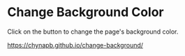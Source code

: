 # Change Background Color

Click on the button to change the page's background color.

https://chynapb.github.io/change-background/
